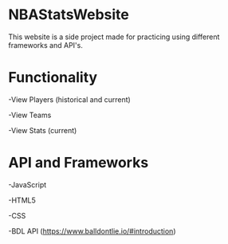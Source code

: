 # NBAStatsWebsite
This website is a side project made for practicing using different frameworks and API's.

# Functionality
-View Players (historical and current)

-View Teams

-View Stats (current)

# API and Frameworks
-JavaScript

-HTML5

-CSS

-BDL API (https://www.balldontlie.io/#introduction)
